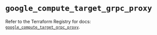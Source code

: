 # `google_compute_target_grpc_proxy`

Refer to the Terraform Registry for docs: [`google_compute_target_grpc_proxy`](https://registry.terraform.io/providers/drfaust92/google/4.16.4/docs/resources/compute_target_grpc_proxy).
